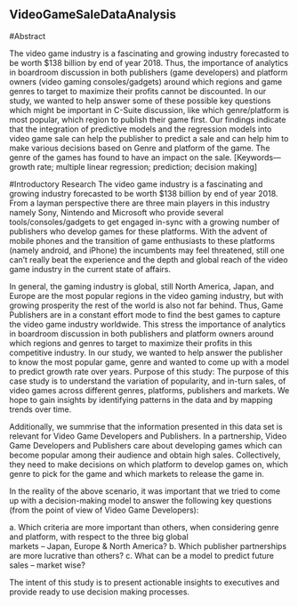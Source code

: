 ## VideoGameSaleDataAnalysis
#Abstract
   
The video game industry is a fascinating and growing industry forecasted to be worth $138 billion by end of year 2018. Thus, the importance of analytics in boardroom discussion in both publishers (game developers) and platform owners (video gaming consoles/gadgets) around which regions and game genres to target to maximize their profits cannot be discounted. In our study, we wanted to help answer some of these possible key questions which might be important in C-Suite discussion, like which genre/platform is most popular, which region to publish their game first. Our findings indicate that the integration of predictive models and the regression models into video game sale can help the publisher to predict a sale and can help him to make various decisions based on Genre and platform of the game. The genre of the games has found to have an impact on the sale.
              [Keywords—growth rate; multiple linear regression; prediction; decision making]

#Introductory Research
The video game industry is a fascinating and growing industry forecasted to be worth $138 billion by end of year 2018. From a layman perspective there are three main players in this industry namely Sony, Nintendo and Microsoft who provide several tools/consoles/gadgets to get engaged in-sync with a growing number of publishers who develop games for these platforms. With the advent of mobile phones and the transition of game enthusiasts to these platforms (namely android, and iPhone) the incumbents may feel threatened, still one can’t really beat the experience and the depth and global reach of the video game industry in the current state of affairs.

In general, the gaming industry is global, still North America, Japan, and Europe are the most popular regions in the video gaming industry, but with growing prosperity the rest of the world is also not far behind. Thus, Game Publishers are in a constant effort mode to find the best games to capture the video game industry worldwide.
This stress the importance of analytics in boardroom discussion in both publishers and platform owners around which regions and genres to target to maximize their profits in this competitive industry. In our study, we wanted to help answer the publisher to know the most popular game, genre and wanted to come up with a model to predict growth rate over years. 
Purpose of this study:
The purpose of this case study is to understand the variation of popularity, and in-turn sales, of video games across different genres, platforms, publishers and markets. We hope to gain insights by identifying patterns in the data and by mapping trends over time. 

Additionally, we summrise that the information presented in this data set is relevant for Video Game Developers and Publishers. In a partnership, Video Game Developers and Publishers care about developing games which can become popular among their audience and obtain high sales. Collectively, they need to make decisions on which platform to develop games on, which genre to pick for the game and which markets to release the game in. 

In the reality of the above scenario, it was important that we tried to come up with a decision-making model to answer the following key questions (from the point of view of Video Game Developers):

a.	Which criteria are more important than others, when considering genre and platform, with respect to the three big global      
    markets – Japan, Europe & North America?
b.	Which publisher partnerships are more lucrative than others?
c.	What can be a model to predict future sales – market wise?

The intent of this study is to present actionable insights to executives and provide ready to use decision making processes.
